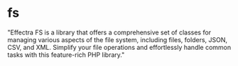 # fs
"Effectra FS is a library that offers a comprehensive set of classes for managing various aspects of the file system, including files, folders, JSON, CSV, and XML. Simplify your file operations and effortlessly handle common tasks with this feature-rich PHP library."

